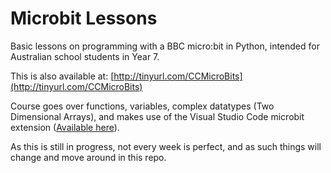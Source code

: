 # Microbit Lessons
Basic lessons on programming with a BBC micro:bit in Python, intended for Australian school students in Year 7.

This is also available at: [http://tinyurl.com/CCMicroBits](http://tinyurl.com/CCMicroBits)

Course goes over functions, variables, complex datatypes (Two Dimensional Arrays), and makes use of the Visual Studio Code microbit extension ([Available here](https://marketplace.visualstudio.com/items?itemName=PhonicCanine.micro-bit)).

As this is still in progress, not every week is perfect, and as such things will change and move around in this repo.